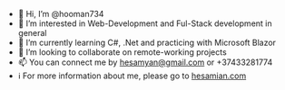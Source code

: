 - 👋 Hi, I’m @hooman734
- 👀 I’m interested in Web-Development and Ful-Stack development in general
- 🌱 I’m currently learning C#, .Net and practicing with Microsoft Blazor
- 💞️ I’m looking to collaborate on remote-working projects
- 📫 You can connect me by hesamyan@gmail.com or +37433281774
- ℹ️ For more information about me, please go to [hesamian.com](https://hesamian.com)

<!---
hooman734/hooman734 is a ✨ special ✨ repository because its `README.md` (this file) appears on your GitHub profile.
You can click the Preview link to take a look at your changes.
--->
